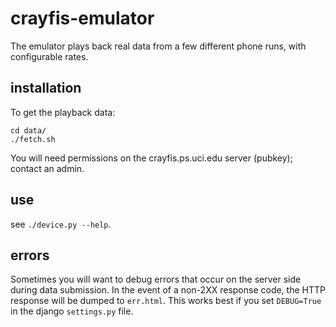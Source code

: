 crayfis-emulator
================
The emulator plays back real data from a few different phone runs, with configurable rates.

installation
------------
To get the playback data:
```
cd data/
./fetch.sh
```
You will need permissions on the crayfis.ps.uci.edu server (pubkey); contact an admin.

use
---
see `./device.py --help`.

errors
---
Sometimes you will want to debug errors that occur on the server side during data submission.
In the event of a non-2XX response code, the HTTP response will be dumped to `err.html`.
This works best if you set `DEBUG=True` in the django `settings.py` file.
